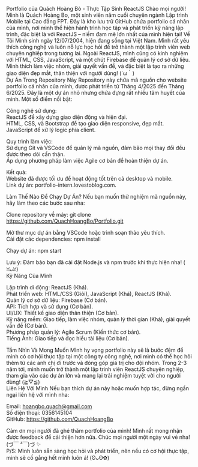 Portfolio của Quách Hoàng Bò - Thực Tập Sinh ReactJS
Chào mọi người! Mình là Quách Hoàng Bo, một sinh viên năm cuối chuyên ngành Lập trình Mobile tại Cao đẳng FPT. Đây là kho lưu trữ GitHub chứa portfolio cá nhân của mình, nơi mình thể hiện hành trình học tập và phát triển kỹ năng lập trình, đặc biệt là với ReactJS – niềm đam mê lớn nhất của mình hiện tại! 
Về Tôi
Mình sinh ngày 12/07/2004, hiện đang sống tại Việt Nam. Mình rất yêu thích công nghệ và luôn nỗ lực học hỏi để trở thành một lập trình viên web chuyên nghiệp trong tương lai. Ngoài ReactJS, mình cũng có kinh nghiệm với HTML, CSS, JavaScript, và một chút Firebase để quản lý cơ sở dữ liệu. Mình thích làm việc nhóm, giải quyết vấn đề, và đặc biệt là tạo ra những giao diện đẹp mắt, thân thiện với người dùng! (⁠⁠´⁠ω⁠｀⁠⁠)  
Dự Án Trong Repository Này
Repository này chứa mã nguồn cho website portfolio cá nhân của mình, được phát triển từ Tháng 4/2025 đến Tháng 6/2025. Đây là một dự án nhỏ nhưng chứa đựng rất nhiều tâm huyết của mình. Một số điểm nổi bật:  

Công nghệ sử dụng:  
ReactJS để xây dựng giao diện động và hiện đại.  
HTML, CSS, và Bootstrap để tạo giao diện responsive, đẹp mắt.  
JavaScript để xử lý logic phía client.


Quy trình làm việc:  
Sử dụng Git và VSCode để quản lý mã nguồn, đảm bảo mọi thay đổi đều được theo dõi cẩn thận.  
Áp dụng phương pháp làm việc Agile cơ bản để hoàn thiện dự án.


Kết quả:  
Website đã được tối ưu để hoạt động tốt trên cả desktop và mobile.  
Link dự án: portfolio-intern.lovestoblog.com.

Làm Thế Nào Để Chạy Dự Án?
Nếu bạn muốn thử nghiệm mã nguồn này, hãy làm theo các bước sau nha:  

Clone repository về máy:  git clone https://github.com/QuachHoangBo/Portfolio.git

Mở thư mục dự án bằng VSCode hoặc trình soạn thảo yêu thích.  
Cài đặt các dependencies:  npm install

Chạy dự án:  npm start

Lưu ý: Đảm bảo bạn đã cài đặt Node.js và npm trước khi thực hiện nha! (⁠ ⁠ꈍ⁠ᴗ⁠ꈍ)  
Kỹ Năng Của Mình

Lập trình di động: ReactJS (Khá).  
Phát triển web: HTML/CSS (Giỏi), JavaScript (Khá), ReactJS (Khá).  
Quản lý cơ sở dữ liệu: Firebase (Cơ bản).  
API: Tích hợp và sử dụng (Cơ bản).  
UI/UX: Thiết kế giao diện thân thiện (Cơ bản).  
Kỹ năng mềm: Giao tiếp, làm việc nhóm, quản lý thời gian (Khá), giải quyết vấn đề (Cơ bản).  
Phương pháp quản lý: Agile Scrum (Kiến thức cơ bản).  
Tiếng Anh: Giao tiếp và đọc hiểu tài liệu (Cơ bản).

Tầm Nhìn Và Mong Muốn
Mình hy vọng portfolio này sẽ là bước đệm để mình có cơ hội thực tập tại một công ty công nghệ, nơi mình có thể học hỏi thêm từ các anh chị đi trước và đóng góp giá trị cho đội nhóm. Trong 2-3 năm tới, mình muốn trở thành một lập trình viên ReactJS chuyên nghiệp, tham gia vào các dự án lớn và mang lại trải nghiệm tuyệt vời cho người dùng! (⁠≧⁠▽⁠≦⁠)  
Liên Hệ Với Mình
Nếu bạn thích dự án này hoặc muốn hợp tác, đừng ngần ngại liên hệ với mình nha:  

Email: hoangbo.quach@gmail.com  
Số điện thoại: 0356145104  
GitHub: https://github.com/QuachHoangBo

Cảm ơn mọi người đã ghé thăm portfolio của mình! Mình rất mong nhận được feedback để cải thiện hơn nữa. Chúc mọi người một ngày vui vẻ nha! (⁠づ⁠￣⁠ ⁠³⁠￣⁠)⁠づ ✨  
P/S: Mình luôn sẵn sàng học hỏi và phát triển, nên nếu có cơ hội thực tập, mình sẽ cố gắng hết mình luôn á! (⁠ʘ⁠ᴗ⁠ʘ⁠✿⁠)
